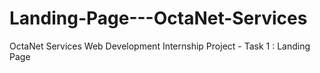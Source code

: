 # Landing-Page---OctaNet-Services
OctaNet Services Web Development Internship Project - Task 1 : Landing Page
